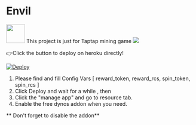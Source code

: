 # Envil
<img src="https://apkaio.com/storage/images/com/brixsoftstu/taptapmining/com.brixsoftstu.taptapmining_1.png" size="50" width="50"/>
This project is just for Taptap mining game
<a href="https://play.google.com/store/apps/details?id=com.brixsoftstu.taptapmining">
<img src="https://www.freepnglogos.com/uploads/google-play-png-logo/new-get-it-on-google-play-png-logo-20.png" /></a>

👉Click the button to deploy on heroku directly!

<a href="https://dashboard.heroku.com/new?template=https://github.com/NULLSM/Envil"> <img src="https://www.herokucdn.com/deploy/button.svg" alt="Deploy"> </a>


1. Please find and fill Config Vars [ reward_token, reward_rcs, spin_token, spin_rcs ]
2. Click Deploy and wait for a while , then
3. Click the "manage app" and go to resource tab.
4. Enable the free dynos addon when you need.


** Don't forget to disable the addon**
